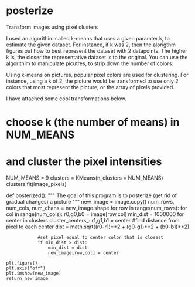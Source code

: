 # posterize
Transform images using pixel clusters


I used an algorithim called k-means that uses a given paramter k, to estimate the given dataset. For instance, if k was 2, then the alorigthm figures out how to best represent the dataset with 2 datapoints. The higher k is, the closer the representative dataset is to the original. You can use the algorithim to manipulate picutres, to strip down the number of colors.

Using k-means on pictures, popular pixel colors are used for clustering. For instance, using a k of 2, the picture would be transformed to use only 2 colors that most represent the picture, or the array of pixels provided. 

I have attached some cool transformations below.



# choose k (the number of means) in  NUM_MEANS
# and cluster the pixel intensities
NUM_MEANS = 9
clusters = KMeans(n_clusters = NUM_MEANS)
clusters.fit(image_pixels)

def posterized():
	""" The goal of this program is to posterize (get rid of gradual changes) a picture """
	new_image = image.copy()
	num_rows, num_cols, num_chans = new_image.shape
	for row in range(num_rows):
		for col in range(num_cols):
			r0,g0,b0 = image[row,col]
			min_dist = 1000000
			for center in clusters.cluster_centers_:
				r1,g1,b1 = center
				#find distance from pixel to each center
				dist = math.sqrt((r0-r1)**2 + (g0-g1)**2 + (b0-b1)**2)

				#set pixel equal to center color that is closest
				if min_dist > dist:
					min_dist = dist
					new_image[row,col] = center
			
	plt.figure()
	plt.axis("off")
	plt.imshow(new_image)
	return new_image
